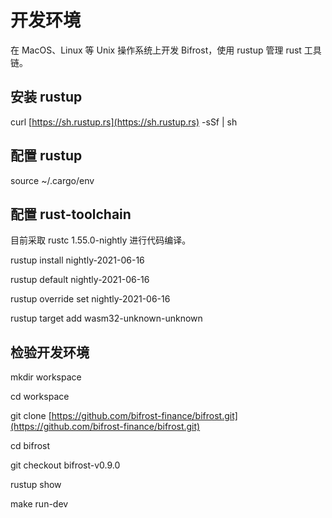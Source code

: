 # 开发环境

在 MacOS、Linux 等 Unix 操作系统上开发 Bifrost，使用 rustup 管理 rust 工具链。

## 安装 rustup

curl [https://sh.rustup.rs](https://sh.rustup.rs) -sSf \| sh

## 配置 rustup

source ~/.cargo/env

## 配置 rust-toolchain

目前采取 rustc 1.55.0-nightly 进行代码编译。

rustup install nightly-2021-06-16

rustup default nightly-2021-06-16

rustup override set nightly-2021-06-16

rustup target add wasm32-unknown-unknown

## 检验开发环境

mkdir workspace

cd workspace

git clone [https://github.com/bifrost-finance/bifrost.git](https://github.com/bifrost-finance/bifrost.git) 

cd bifrost

git checkout bifrost-v0.9.0 

rustup show

make run-dev






